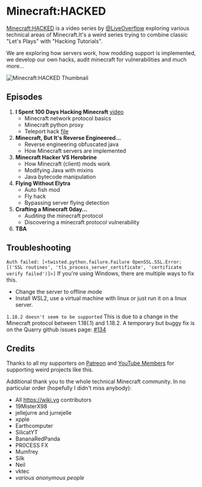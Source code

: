 # Minecraft:HACKED

[Minecraft:HACKED](https://www.youtube.com/playlist?list=PLhixgUqwRTjwvBI-hmbZ2rpkAl4lutnJG) is a video series by [@LiveOverflow](https://twitter.com/LiveOverflow) exploring various technical areas of Minecraft.It's a weird series trying to combine classic "Let's Plays" with "Hacking Tutorials".

We are exploring how servers work, how modding support is implemented, we develop our own hacks, audit minecraft for vulnerabilities and much more...

![Minecraft:HACKED Thumbnail](https://img.youtube.com/vi/Ekcseve-mOg/maxresdefault.jpg)

## Episodes

1. **I Spent 100 Days Hacking Minecraft** [video](https://www.youtube.com/watch?v=Ekcseve-mOg&list=PLhixgUqwRTjwvBI-hmbZ2rpkAl4lutnJG&index=1)
   - Minecraft network protocol basics
   - Minecraft python proxy
   - Teleport hack [file](/01_protocol_proxy/teleport_proxy.py)
2. **Minecraft, But It's Reverse Engineered...**
   - Reverse engineering obfuscated java
   - How Minecraft servers are implemented
3. **Minecraft Hacker VS Herobrine**
   - How Minecraft (client) mods work
   - Modifying Java with mixins
   - Java bytecode manipulation
4. **Flying Without Elytra**
   - Auto fish mod
   - Fly hack
   - Bypassing server flying detection
5. **Crafting a Minecraft 0day...**
   - Auditing the minecraft protocol
   - Discovering a minecraft protocol vulnerability
6. **TBA**

## Troubleshooting
`Auth failed: [<twisted.python.failure.Failure OpenSSL.SSL.Error: [('SSL routines', 'tls_process_server_certificate', 'certificate verify failed')]>]`
If you're using Windows, there are multiple ways to fix this.
 - Change the server to offline mode
 - Install WSL2, use a virtual machine with linux or just run it on a linux server.

`1.18.2 doesn't seem to be supported`
This is due to a change in the Minecraft protocol between 1.18(.1) and 1.18.2. A temporary but buggy fix is on the Quarry github issues page: [#134](https://github.com/barneygale/quarry/issues/134)


## Credits

Thanks to all my supporters on [Patreon](https://www.patreon.com/liveoverflow) and [YouTube Members](https://www.youtube.com/c/LiveOverflow/join) for supporting weird projects like this.

Additional thank you to the whole technical Minecraft community. In no particular order (hopefully I didn't miss anybody):

- All https://wiki.vg contributors
- 19MisterX98
- jellejurre and jurrejelle
- xpple
- Earthcomputer
- SilicatYT
- BananaRedPanda
- PR0CESS FX
- Mumfrey
- Silk
- Neil
- vktec
- _various anonymous people_

